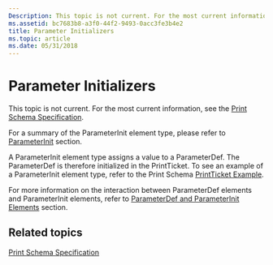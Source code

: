 ```yaml
---
Description: This topic is not current. For the most current information, see the Print Schema Specification.
ms.assetid: bc7683b8-a3f0-44f2-9493-0acc3fe3b4e2
title: Parameter Initializers
ms.topic: article
ms.date: 05/31/2018
---
```


# Parameter Initializers

This topic is not current. For the most current information, see the [Print Schema Specification](https://go.microsoft.com/?linkid=7141496).

For a summary of the ParameterInit element type, please refer to [ParameterInit](parameterinit.md) section.

A ParameterInit element type assigns a value to a ParameterDef. The ParameterDef is therefore initialized in the PrintTicket. To see an example of a ParameterInit element type, refer to the Print Schema [PrintTicket Example](printticket-example.md).

For more information on the interaction between ParameterDef elements and ParameterInit elements, refer to [ParameterDef and ParameterInit Elements](https://msdn.microsoft.com/library/ms716524(v=VS.85).aspx) section.

## Related topics

<dl> <dt>

[Print Schema Specification](https://go.microsoft.com/?linkid=7141496)
</dt> </dl>

 

 



